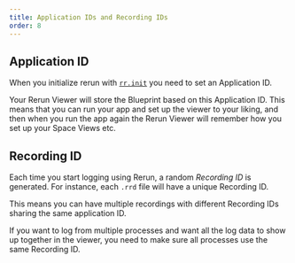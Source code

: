 ```yaml
---
title: Application IDs and Recording IDs
order: 8
---
```


## Application ID
When you initialize rerun with [`rr.init`](https://ref.rerun.io/docs/python/latest/common/initialization/#rerun.init) you need to set an Application ID.

Your Rerun Viewer will store the Blueprint based on this Application ID.
This means that you can run your app and set up the viewer to your liking,
and then when you run the app again the Rerun Viewer will remember how you set up your Space Views etc.

## Recording ID
Each time you start logging using Rerun, a random _Recording ID_ is generated.
For instance, each `.rrd` file will have a unique Recording ID.

This means you can have multiple recordings with different Recording IDs sharing the same application ID.

If you want to log from multiple processes and want all the log data to show up
together in the viewer, you need to make sure all processes use the same Recording ID.
